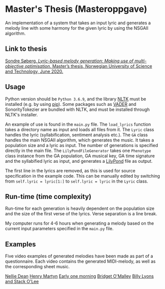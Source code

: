 # Master's Thesis (Masteroppgave)
An implementation of a system that takes an input lyric and generates a melody line with some harmony for the given lyric by using the NSGAII algorithm.

## Link to thesis
[Sondre Søberg. *Lyric-based melody generation: Making use of multi-objective optimisation.* Master’s thesis, Norwegian University of Science and Technology, June 2020.](https://hdl.handle.net/11250/2777512)

## Usage
Python version should be ``Python 3.6.9``, and the library [NLTK](https://www.nltk.org/) must be installed (e.g. by using [pip](https://pip.pypa.io/en/stable/installing/)). Some packages such as [VADER](https://github.com/cjhutto/vaderSentiment) and SonorityTokezier are bundled with NLTK, and must be installed through NLTK's installer.

An example of use is found in the ``main.py`` file. The `load_lyrics` function takes a directory name as input and loads all files from it. The `Lyric` class handles the lyric (syllabification, sentiment analysis etc.). The `GA` class handles the main NSGAII algorithm, which generates the music. It takes a population size and a lyric as input. The number of generations is specified directly in the main file. The `LilyPondFileGenerator` takes one `Phenotype` class instance from the GA population, GA musical key, GA time signature and the syllabified lyric as input, and generates a [LilyPond](http://lilypond.org/) file as output.

The first line in the lyrics are removed, as this is used for source specification in the example code. This can be manually edited by switching from `self.lyric = lyric[1:]` to `self.lyric = lyric` in the `Lyric` class.

## Run-time (time complexity)
Run-time for each generation is heavily dependent on the population size and the size of the first verse of the lyrics. Verse separation is a line break.

My computer runs for 4-6 hours when generating a melody based on the current input parameters specified in the `main.py` file.

## Examples
Five video examples of generated melodies have been made as part of a questionnaire. Each video contains the generated MIDI-melody, as well as the corresponding sheet music.

[Nellie Dean](https://www.youtube.com/watch?v=VOas8VHKUik)
[Henry Martyn](https://www.youtube.com/watch?v=JfhC4a2zvAo)
[Early one morning](https://www.youtube.com/watch?v=VEknI_B2byI)
[Bridget O'Malley](https://www.youtube.com/watch?v=P2HoOBl4toc)
[Billy Lyons and Stack O'Lee](https://www.youtube.com/watch?v=P1EQ4mrtVB4)
